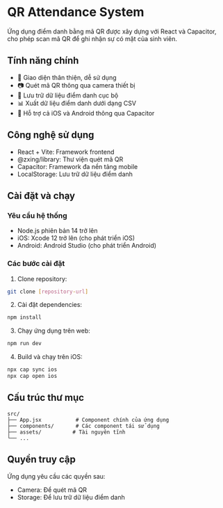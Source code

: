 # QR Attendance System

Ứng dụng điểm danh bằng mã QR được xây dựng với React và Capacitor, cho phép scan mã QR để ghi nhận sự có mặt của sinh viên.

## Tính năng chính

- 📱 Giao diện thân thiện, dễ sử dụng
- 📷 Quét mã QR thông qua camera thiết bị
- 💾 Lưu trữ dữ liệu điểm danh cục bộ
- 📊 Xuất dữ liệu điểm danh dưới dạng CSV
- 📱 Hỗ trợ cả iOS và Android thông qua Capacitor

## Công nghệ sử dụng

- React + Vite: Framework frontend
- @zxing/library: Thư viện quét mã QR
- Capacitor: Framework đa nền tảng mobile
- LocalStorage: Lưu trữ dữ liệu điểm danh

## Cài đặt và chạy

### Yêu cầu hệ thống

- Node.js phiên bản 14 trở lên
- iOS: Xcode 12 trở lên (cho phát triển iOS)
- Android: Android Studio (cho phát triển Android)

### Các bước cài đặt

1. Clone repository:

```bash
git clone [repository-url]
```

2. Cài đặt dependencies:

```bash
npm install
```

3. Chạy ứng dụng trên web:

```bash
npm run dev
```

4. Build và chạy trên iOS:

```bash
npx cap sync ios
npx cap open ios
```

## Cấu trúc thư mục

```
src/
├── App.jsx           # Component chính của ứng dụng
├── components/       # Các component tái sử dụng
├── assets/          # Tài nguyên tĩnh
└── ...
```

## Quyền truy cập

Ứng dụng yêu cầu các quyền sau:

- Camera: Để quét mã QR
- Storage: Để lưu trữ dữ liệu điểm danh
